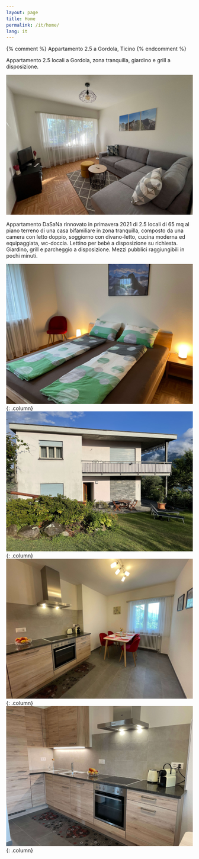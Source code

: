 ```yaml
---
layout: page
title: Home
permalink: /it/home/
lang: it
---
```


{% comment %}
Appartamento 2.5 a Gordola, Ticino
{% endcomment %}

Appartamento 2.5 locali a Gordola, zona tranquilla, giardino e grill a disposizione.

![img](/img/living_room_all.jpg)

Appartamento DaSaNa rinnovato in primavera 2021 di 2.5 locali di 65 mq al piano terreno di una casa bifamiliare in zona tranquilla, composto da una camera con letto doppio, soggiorno con divano-letto, cucina moderna ed equipaggiata, wc-doccia. Lettino per bebè a disposizione su richiesta. Giardino, grill e parcheggio a disposizione. Mezzi pubblici raggiungibili in pochi minuti.

![img](/img/bed_2.jpg){: .column}
![img](/img/building.jpg){: .column}
![img](/img/kitchen_all.jpg){: .column}
![img](/img/kitchen.jpg){: .column}
